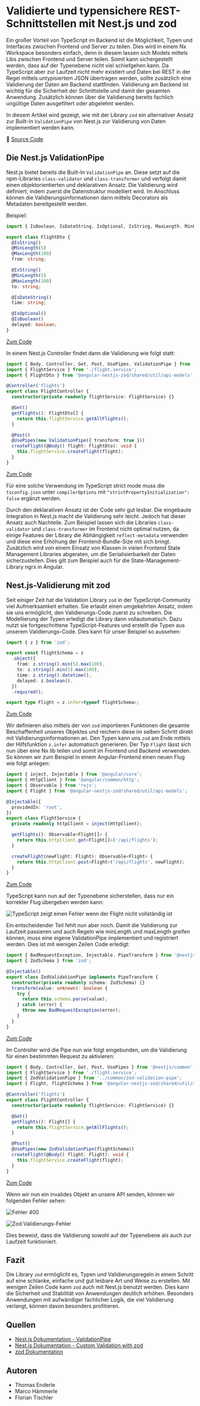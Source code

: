 # Validierte und typensichere REST-Schnittstellen mit Nest.js und zod

Ein großer Vorteil von TypeScript im Backend ist die Möglichkeit, Typen und Interfaces zwischen Frontend und Server zu teilen. Dies wird in einem Nx Workspace besonders einfach, denn in diesem lassen sich Models mittels Libs zwischen Frontend und Server teilen. Somit kann sichergestellt werden, dass auf der Typenebene nicht viel schiefgehen kann. Da TypeScript aber zur Laufzeit nicht mehr existiert und Daten bei REST in der Regel mittels untypisiertem JSON übertragen werden, sollte zusätzlich eine Validierung der Daten am Backend stattfinden. Validierung am Backend ist wichtig für die Sicherheit der Schnittstelle und damit der gesamten Anwendung. Zusätzlich können über die Validierung bereits fachlich ungültige Daten ausgefiltert oder abgelehnt werden.

In diesem Artikel wird gezeigt, wie mit der Library `zod` ein alternativer Ansatz zur Built-In `ValidationPipe` von Nest.js zur Validierung von Daten implementiert werden kann.

📂 [Source Code](https://github.com/NemoContra/angular-nestjs-zod)

## Die Nest.js ValidationPipe

Nest.js bietet bereits die Built-In `ValidationPipe` an. Diese setzt auf die npm-Libraries `class-validator` und `class-transformer` und verfolgt damit einen objektorientierten und deklarativen Ansatz. Die Validierung wird definiert, indem zuerst die Datenstruktur modelliert wird. Im Anschluss können die Validierungsinformationen dann mittels Decorators als Metadaten bereitgestellt werden.

Beispiel:

```typescript
import { IsBoolean, IsDateString, IsOptional, IsString, MaxLength, MinLength } from 'class-validator';

export class FlightDto {
  @IsString()
  @MinLength(5)
  @MaxLength(100)
  from: string;

  @IsString()
  @MinLength(5)
  @MaxLength(100)
  to: string;

  @IsDateString()
  time: string;

  @IsOptional()
  @IsBoolean()
  delayed: boolean;
}
```

[Zum Code](https://github.com/NemoContra/angular-nestjs-zod/blob/main/libs/shared/util/api-models/src/lib/flight-dto.ts)

In einem Nest.js Controller findet dann die Validierung wie folgt statt:

```typescript
import { Body, Controller, Get, Post, UsePipes, ValidationPipe } from '@nestjs/common';
import { FlightService } from './flight.service';
import { FlightDto } from '@angular-nestjs-zod/shared/util/api-models';

@Controller('flights')
export class FlightController {
  constructor(private readonly flightService: FlightService) {}

  @Get()
  getFlights(): FlightDto[] {
    return this.flightService.getAllFlights();
  }

  @Post()
  @UsePipes(new ValidationPipe({ transform: true }))
  createFlight(@Body() flight: FlightDto): void {
    this.flightService.createFlight(flight);
  }
}
```

[Zum Code](https://github.com/NemoContra/angular-nestjs-zod/blob/main/apps/api/src/app/flight/flight.controller.ts)

Für eine solche Verwendung im TypeScript strict mode muss die `tsconfig.json` unter `compilerOptions` mit `"strictPropertyInitialization": false` ergänzt werden.

Durch den deklarativen Ansatz ist der Code sehr gut lesbar. Die eingebaute Integration in Nest.js macht die Validierung sehr leicht. Jedoch hat dieser Ansatz auch Nachteile. Zum Beispiel lassen sich die Libraries `class-validator` und `class-transformer` im Frontend nicht optimal nutzen, da einige Features der Library die Abhängigkeit `reflect-metadata` verwenden und diese eine Erhöhung der Frontend-Bundle-Size mit sich bringt. Zusätzlich wird von einem Einsatz von Klassen in vielen Frontend State Management Libraries abgeraten, um die Serialisierbarkeit der Daten sicherzustellen. Dies gilt zum Beispiel auch für die State-Management-Library ngrx in Angular.

## Nest.js-Validierung mit zod

Seit einiger Zeit hat die Validation Library `zod` in der TypeScript-Community viel Aufmerksamkeit erhalten. Sie erlaubt einen umgekehrten Ansatz, indem sie uns ermöglicht, den Validierungs-Code zuerst zu schreiben. Die Modellierung der Typen erledigt die Library dann vollautomatisch. Dazu nutzt sie fortgeschrittene TypeScript-Features und erstellt die Typen aus unserem Validierungs-Code. Dies kann für unser Beispiel so aussehen:

```typescript
import { z } from 'zod';

export const flightSchema = z
  .object({
    from: z.string().min(5).max(100),
    to: z.string().min(5).max(100),
    time: z.string().datetime(),
    delayed: z.boolean(),
  })
  .required();

export type Flight = z.infer<typeof flightSchema>;
```

[Zum Code](https://github.com/NemoContra/angular-nestjs-zod/blob/main/libs/shared/util/api-models/src/lib/flight.ts)

Wir definieren also mittels der von `zod` importieren Funktionen die gesamte Beschaffenheit unseres Objektes und reichern diese im selben Schritt direkt mit Validierungsinformationen an. Den Typen kann uns `zod` am Ende mittels der Hilfsfunktion `z.infer` automatisch generieren. Der Typ `Flight` lässt sich nun über eine Nx lib teilen und somit im Frontend und Backend verwenden. So können wir zum Beispiel in einem Angular-Frontend einen neuen Flug wie folgt anlegen:

```typescript
import { inject, Injectable } from '@angular/core';
import { HttpClient } from '@angular/common/http';
import { Observable } from 'rxjs';
import { Flight } from '@angular-nestjs-zod/shared/util/api-models';

@Injectable({
  providedIn: 'root',
})
export class FlightService {
  private readonly httpClient = inject(HttpClient);

  getFlights(): Observable<Flight[]> {
    return this.httpClient.get<Flight[]>('/api/flights');
  }

  createFlight(newFlight: Flight): Observable<Flight> {
    return this.httpClient.post<Flight>('/api/flights', newFlight);
  }
}
```

[Zum Code](https://github.com/NemoContra/angular-nestjs-zod/blob/main/apps/client/src/app/flight.service.ts)

TypeScript kann nun auf der Typenebene sicherstellen, dass nur ein korrekter Flug übergeben werden kann:

![TypeScript zeigt einen Fehler wenn der Flight nicht vollständig ist](ts-flight-error.png)

Ein entscheidender Teil fehlt nun aber noch. Damit die Validierung zur Laufzeit passieren und auch Regeln wie minLength und maxLength greifen können, muss eine eigene ValidationPipe implementiert und registriert werden. Dies ist mit wenigen Zeilen Code erledigt:

```typescript
import { BadRequestException, Injectable, PipeTransform } from '@nestjs/common';
import { ZodSchema } from 'zod';

@Injectable()
export class ZodValidationPipe implements PipeTransform {
  constructor(private readonly schema: ZodSchema) {}
  transform(value: unknown): boolean {
    try {
      return this.schema.parse(value);
    } catch (error) {
      throw new BadRequestException(error);
    }
  }
}
```

[Zum Code](https://github.com/NemoContra/angular-nestjs-zod/blob/main/apps/api/src/app/common/zod-validation-pipe.ts)

Im Controller wird die Pipe nun wie folgt eingebunden, um die Validierung für einen bestimmten Request zu aktivieren:

```typescript
import { Body, Controller, Get, Post, UsePipes } from '@nestjs/common';
import { FlightService } from './flight.service';
import { ZodValidationPipe } from '../common/zod-validation-pipe';
import { Flight, flightSchema } from '@angular-nestjs-zod/shared/util/api-models';

@Controller('flights')
export class FlightController {
  constructor(private readonly flightService: FlightService) {}

  @Get()
  getFlights(): Flight[] {
    return this.flightService.getAllFlights();
  }

  @Post()
  @UsePipes(new ZodValidationPipe(flightSchema))
  createFlight(@Body() flight: Flight): void {
    this.flightService.createFlight(flight);
  }
}
```

[Zum Code](https://github.com/NemoContra/angular-nestjs-zod/blob/main/apps/api/src/app/flight/flight.controller.ts)

Wenn wir nun ein invalides Objekt an unsere API senden, können wir folgenden Fehler sehen:

![Fehler 400](http-400.png)

![Zod Validierungs-Fehler](zod-error.png)

Dies beweist, dass die Validierung sowohl auf der Typenebene als auch zur Laufzeit funktioniert.

## Fazit

Die Library `zod` ermöglicht es, Typen und Validierungsregeln in einem Schritt auf eine schlanke, einfache und gut lesbare Art und Weise zu erstellen. Mit wenigen Zeilen Code kann `zod` auch mit Nest.js benutzt werden. Dies kann die Sicherheit und Stabilität von Anwendungen deutlich erhöhen. Besonders Anwendungen mit aufwändiger fachlicher Logik, die viel Validierung verlangt, können davon besonders profitieren.

## Quellen

- [Nest.js Dokumentation - ValidationPipe](https://docs.nestjs.com/techniques/validation)
- [Nest.js Dokumentation - Custom Validation with zod](https://docs.nestjs.com/pipes#binding-validation-pipes)
- [zod Dokumentation](https://zod.dev/)

## Autoren

- Thomas Enderle
- Marco Hämmerle
- Florian Tischler
